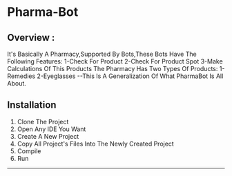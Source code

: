 # Pharma-Bot

## Overview :
It's Basically A Pharmacy,Supported By Bots,These Bots Have The Following Features: 1-Check For Product 2-Check For Product Spot 3-Make Calculations Of This Products The Pharmacy Has Two Types Of Products: 1-Remedies 2-Eyeglasses --This Is A Generalization Of What PharmaBot Is All About.

## Installation

 1. Clone The Project
 2. Open Any IDE You Want
 3. Create A New Project
 4. Copy All Project's Files Into The Newly Created Project
 5. Compile
 6. Run

---